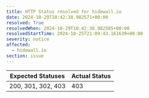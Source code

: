 ```yaml
---
title: HTTP Status resolved for hidewall.io
date: 2024-10-29T10:42:38.982571+00:00
resolved: True
resolvedWhen: 2024-10-29T10:42:38.982585+00:00
resolvedStartTime: 2024-10-25T21:09:43.161639+00:00
severity: notice
affected:
  - hidewall.io
section: issue
---
```


| Expected Statuses | Actual Status  |
|-------------------|----------------|
| 200, 301, 302, 403 | 403 |
